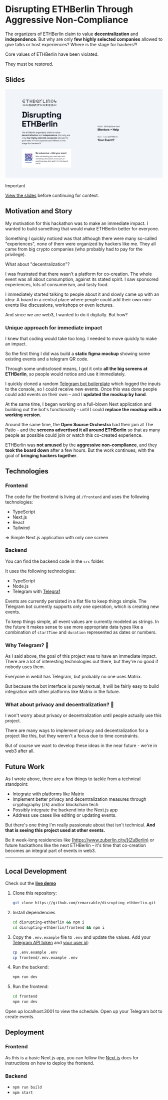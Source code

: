 # Disrupting ETHBerlin Through Aggressive Non-Compliance

The organizers of ETHBerlin claim to value **decentralization** and **independence**. But why are only **few highly selected companies** allowed to give talks or host experiences? Where is the stage for hackers?!

Core values of ETHBerlin have been violated.

They must be restored.

## Slides

![Screenshot](./slides/screenshot.png)

<!-- prettier-ignore-start -->
> [!IMPORTANT]
> [View the slides](./slides/Disrupting%20ETHBerlin.pdf) before continuing for context.
<!-- prettier-ignore-end -->

## Motivation and Story

My motivation for this hackathon was to make an immediate impact. I wanted to build something that would make ETHBerlin better for everyone.

Something I quickly noticed was that although there were many so-called "experiences", none of them were organized by hackers like me. They all came from big crypto companies (who probably had to pay for the privilege).

What about "decentralization"?

I was frustrated that there wasn't a platform for co-creation. The whole event was all about consumption, against its stated spirit. I saw sponsored experiences, lots of consumerism, and tasty food.

I immediately started talking to people about it and slowly came up with an idea: A board in a central place where people could add their own mini-events like discussions, workshops or even lectures.

And since we are web3, I wanted to do it digitally. But how?

### Unique approach for immediate impact

I knew that coding would take too long. I needed to move quickly to make an impact.

So the first thing I did was build a **static figma mockup** showing some existing events and a telegram QR code.

Through some undisclosed means, I got it onto **all the big screens at ETHBerlin**, so people would notice and use it immediately.

I quickly cloned a random [Telegram bot boilerplate](https://github.com/AlexMubarakshin/ts-telegraf-boilerplate) which logged the inputs to the console, so I could receive new events. Once this was done people could add events on their own – and I **updated the mockup by hand**.

At the same time, I began working on a full-blown Next application and building out the bot's functionality - until I could **replace the mockup with a working version**.

Around the same time, the **Open Source Orchestra** had their jam at The Patio – and the **screens advertised it all around ETHBerlin** so that as many people as possible could join or watch this co-created experience.

ETHBerlin was **not amused** by the **aggressive non-compliance**, and they **took the board down** after a few hours. But the work continues, with the goal of **bringing hackers together**.

## Technologies

### Frontend

The code for the frontend is living at `/frontend` and uses the following technologies:

- TypeScript
- Next.js
- React
- Tailwind

=> Simple Next.js application with only one screen

### Backend

You can find the backend code in the `src` folder.

It uses the following technologies:

- TypeScript
- Node.js
- Telegram with [Telegraf](https://github.com/telegraf/telegraf)

Events are currently persisted in a flat file to keep things simple. The Telegram bot currently supports only one operation, which is creating new events.

To keep things simple, all event values are currently modeled as strings. In the future it makes sense to use more appropriate data types like a combination of `startTime` and `duration` represented as dates or numbers.

### Why Telegram? 🤨

As I said above, the goal of this project was to have an immediate impact. There are a lot of interesting technologies out there, but they're no good if nobody uses them.

Everyone in web3 has Telegram, but probably no one uses Matrix.

But because the bot interface is purely textual, it will be fairly easy to build integration with other platforms like Matrix in the future.

### What about privacy and decentralization? 🤔

I won't worry about privacy or decentralization until people actually use this project.

There are many ways to implement privacy and decentralization for a project like this, but they weren't a focus due to time constraints.

But of course we want to develop these ideas in the near future - we're in web3 after all.

## Future Work

As I wrote above, there are a few things to tackle from a technical standpoint:

- Integrate with platforms like Matrix
- Implement better privacy and decentralization measures through cryptography (zk) and/or blockchain tech
- Possibly integrate the backend into the Next.js app
- Address use cases like editing or updating events.

But there's one thing I'm really passionate about that isn't technical. **And that is seeing this project used at other events.**

Be it week-long residencies like [https://www.zuberlin.city/](ZuBerlin) or future hackathons like the next ETHBerlin – it's time that co-creation becomes an integral part of events in web3.

---

## Local Development

Check out the **[live demo](https://ethbln.uber.space/)**

1. Clone this repository:

   ```bash
   git clone https://github.com/remarcable/disrupting-ethberlin.git
   ```

2. Install dependencies

   ```bash
   cd disrupting-ethberlin && npm i
   cd disrupting-ethberlin/frontend && npm i
   ```

3. Copy the `.env.example` file to `.env` and update the values. Add your [Telegram API token](https://core.telegram.org/bots/tutorial) and [your user id](https://medium.com/block-bastards/how-to-find-your-user-id-on-telegram-a27cb7b732d6):

   ```bash
   cp .env.example .env
   cp frontend/.env.example .env
   ```

4. Run the backend:

   ```bash
   npm run dev
   ```

5. Run the frontend:

   ```bash
   cd frontend
   npm run dev
   ```

Open up localhost:3001 to view the schedule. Open up your Telegram bot to create events.

## Deployment

### Frontend

As this is a basic Next.js app, you can follow the [Next.js](https://nextjs.org/docs/app/building-your-application/deploying) docs for instructions on how to deploy the frontend.

### Backend

- `npm run build`
- `npm start`
